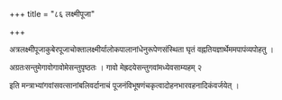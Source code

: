 +++
title = "८६ लक्ष्मीपूजा"

+++

अत्रलक्ष्मीपूजाकुबेरपूजाचोक्तालक्ष्मीर्यालोकपालानांधेनुरूपेणसंस्थिता घृतं वह्नतियज्ञार्थेममपापंव्यपोहतु ।

अग्रतःसन्तुमेगावोगावोमेसन्तुपृष्ठतः । गावो मेह्रदयेसन्तुगवांमध्येवसाम्यहम् २

इति मन्त्राभ्यांगवांसवत्सानांबलिवर्दानाचं पूजनंविभूषणंचकृत्वादोहनभारवहनादिकंवर्जयेत् ।
